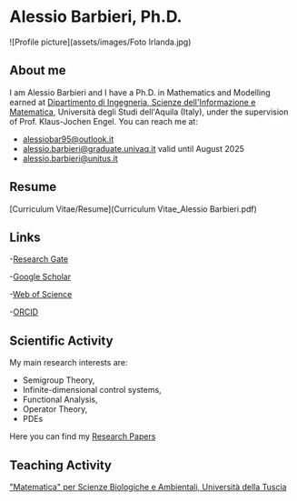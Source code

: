 # Alessio Barbieri, Ph.D.

![Profile picture](assets/images/Foto Irlanda.jpg)

## About me
I am Alessio Barbieri and I have a Ph.D. in Mathematics and Modelling earned at [Dipartimento di Ingegneria, Scienze dell'Informazione e Matematica](https://www.disim.univaq.it/), Università degli Studi dell'Aquila (Italy), under the supervision of Prof. Klaus-Jochen Engel. You can reach me at:
- [alessiobar95@outlook.it](mailto:alessiobar95@outlook.it)
- [alessio.barbieri@graduate.univaq.it](mailto:alessio.barbieri@graduate.univaq.it) valid until August 2025
- [alessio.barbieri@unitus.it](mailto:alessio.barbieri@unitus.it)

## Resume
[Curriculum Vitae/Resume](Curriculum Vitae_Alessio Barbieri.pdf)

## Links
-[Research Gate](https://www.researchgate.net/profile/Alessio-Barbieri-2?ev=hdr_xprf)

-[Google Scholar](https://scholar.google.com/citations?user=KN1wbBcAAAAJ&hl=it)

-[Web of Science](https://www.webofscience.com/wos/author/record/MHQ-0041-2025)

-[ORCID](https://orcid.org/my-orcid?orcid=0000-0003-3737-085X)

## Scientific Activity
My main research interests are:
- Semigroup Theory,
- Infinite-dimensional control systems,
- Functional Analysis,
- Operator Theory,
- PDEs

Here you can find my [Research Papers](papers.md)

## Teaching Activity

["Matematica" per Scienze Biologiche e Ambientali, Università della Tuscia](teaching.md)

